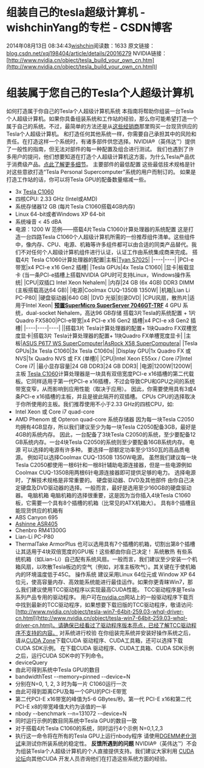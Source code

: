 # 组装自己的tesla超级计算机 - wishchinYang的专栏 - CSDN博客
2014年08月13日 08:34:43[wishchin](https://me.csdn.net/wishchin)阅读数：1633
原文链接：[blog.csdn.net/xqj198404/article/details/20016279](blog.csdn.net/xqj198404/article/details/20016279)
NVIDIA链接：[http://www.nvidia.cn/object/tesla_build_your_own_cn.htm](http://www.nvidia.cn/object/tesla_build_your_own_cn.html)l
# 组装属于您自己的Tesla个人超级计算机
如何打造属于你自己的Tesla个人超级计算机系统
本指南将帮助你组装一台Tesla个人超级计算机。如果你具备组装系统和工作站的经验，那么你可能希望打造一个属于自己的系统。不过，最简单的方法还是从[这些经销商](http://www.nvidia.com/object/tesla_supercomputer_wtb.html)那里购买一台现货供应的Tesla个人超级计算机。
和打造任何其他系统一样，你需要自己承担其中的风险和责任。在打造这样一个系统时，有诸多部件供您选择。NVIDIA®（英伟达™）提供了一般性的指南，但无法对部件的每一种配置及组合进行测试。
我们也遇到了许多用户的提问，他们想要知道在打造个人超级计算机这方面，为什么Tesla产品优于消费级产品。[点此了解更多细节](http://www.nvidia.cn/object/why-choose-tesla-cn.html)。
主要部件的最低配置
这些最低技术规格是针对这些意欲打造“Tesla Personal Supercomputer”系统的用户而制订的。 如果是打造工作站的话，你可以将Tesla GPU的配备数量缩减一些。
- 3x [Tesla C1060](http://www.nvidia.cn/object/tesla_c1060_cn.html)
- 四核CPU: 2.33 GHz (Intel或AMD)
- 系统存储器12 GB (每片Tesla C1060搭载4GB内存)
- Linux 64-bit或者Windows XP 64-bit 
- 系统噪音 < 45 dBA
- 电源：1200 W
范例——搭载4片Tesla C1060计算处理器的系统配置
这是打造一台四路Tesla C1060个人超级计算机所需的一份推荐组件清单。这些组件中，像内存、CPU、电源、机箱等许多组件都可以由合适的同类产品替代。我们不对任何个人超级计算机组件进行认证，认证工作由系统集成商来完成。
搭载4片 Tesla C1060计算处理器的配置|主板|[Tyan S7025](http://www.tyan.com/product_board_detail.aspx?pid=641)|
|----|----|
|PCI-e带宽|x4 PCI-e x16 Gen2 插槽|
|Tesla GPUs|4x Tesla C1060|
|显卡|板载显卡 (当一条PCI-e插槽上搭载NVIDIA GPU时可支持Linux，Windows操作系统|
|CPU|双插口 Intel Xeon Nehalem|
|内存|24 GB (6x 4GB) DDR3 DIMM (主板搭载高达64 GB)|
|电源|Coolmax CUQ-1350B 1350W|
|机箱|Lian Li PC-P80|
|硬盘驱动器|640 GB|
|DVD 光驱|刻录DVD|
|CPU风扇，散热片|适用于Intel Xeon|
**[预置SuperMicro SuperServer 7046GT-TRF](http://www.supermicro.com/products/system/4U/7046/SYS-7046GT-TRF.cfm)**
4 GPU 系统，dual-socket Nehalem，高达96 GB存储
搭载3片Tesla的系统配置 + 1片Quadro FX5800|PCI-e带宽|x4 PCI-e x16 Gen2 插槽|x4 PCI-e x8 Gen2 插槽|
|----|----|----|
||搭载3片 Tesla计算处理器的配置+ 1块Quadro FX双槽宽度显卡|搭载3片 Tesla计算处理器的配置+ 1块Quadro FX单槽宽度显卡|
|主板|[ASUS P6T7 WS SuperComputer](http://www.asus.com/product.aspx?P_ID=9ca8hJfGz483noLk)|[AsRock X58 SuperComputera](http://www.asrock.com/mb/overview.asp?Model=X58%20SuperComputer)|
|Tesla GPUs|3x Tesla C1060|3x Tesla C1060s|
|Display GPU|1x Quadro FX 或 NVS|1x Quadro NVS 或 FX (单槽)|
|CPU|Intel Xeon E55xx / Core i7|Intel Core i7|
|最小显存容量|24 GB DDR3|24 GB DDR3|
|电源|1200W|1200W|
主板
[Tesla C1060](http://www.nvidia.cn/object/tesla_c1060_cn.html)计算处理器是一块具有双倍宽度PCI-e x16插槽的第二代载板。它同样适用于第一代PCI-e x16插槽，不过会导致CPU和GPU之间的系统带宽变窄，从而影响到应用性能（取决于应用）。
因此，你需要使用具有3或4条PCI-e x16插槽的主板，并且是彼此隔开的双插槽。
CPUs
CPU的选择取决于你所使用的主板。我们推荐使用不小于2.33 GHz的四核CPU，如:
- Intel Xeon 或 Core i7 quad-core
- AMD Phenom 或 Opteron quad-core
系统存储器
因为每一块Tesla C2050均拥有4GB显存，所以我们建议至少为每一块Tesla C2050配备3GB，最好是4GB的系统内存。 因此，一台配备了3块Tesla C2050的系统，至少要配备12 GB系统内存。一台4块Tesla C2050的系统则至少要配备16GB系统内存。
电源
可以选择的电源有许多种。 要选择一部额定功率至少1350瓦的高品质电源。 例如可以选择Coolmax CUQ-1350B 1350W电源。 虽然我们建议每一块Tesla C2050都使用一根6针和一根8针辅助电源连接器，但是一些电源例如Coolmax CUQ-1350B用两根6针电源连接器即可提供足够的电力。 选择电源时，了解技术规格是非常重要的。
硬盘驱动器、DVD及其他部件
由你自己决定硬盘及DVD驱动器的选择。一般而言，最好是选用至少160GB的硬盘驱动器。 
电脑机箱
电脑机箱的选择很重要，这是因为当你插入4块Tesla C1060板，它需要一个具有8个插槽的机箱（比常见的ATX机箱大）。
具有8个插槽且能现货供应的机箱有 
- ABS Canyon 695
- [Ashinne ASR405](http://www.ashinne.com.tw/index.php?page=prod&id=12)
- Chenbro RM41300G
- Lian-Li PC-P80
- ThermalTake ArmorPlus
也可以选用具有7个插槽的机箱，切割出第8个插槽让其适用于4块双倍宽度的GPU板！这些都由你自己决定！
系统散热
有些系统机箱（如Lian-Li）自己配有系统风扇。一般而言，我们建议至少安装一个机箱风扇，以吹散Tesla板边的空气（例如，对准主板吹气）。其关键在于使机箱内的环境温度低于45C。
操作系统
建议采用Linux 64位元或 Window XP 64位元，使高容量内存、高效能系统能进行最佳运作。如果你更青睐Win7，那么我们建议使用TCC驱动程序以实现最高CUDA性能。 TCC驱动程序是Tesla系列产品专用的驱动程序。 用户可在[nvidia.cn](http://www.nvidia.cn)网站上的一般驱动程序下载页中找到最新的TCC驱动程序，如果想要下载旧版的TCC驱动程序，敬请访问:
[http://www.nvidia.cn/object/tesla-win7-64bit-259.03-whql-driver-cn.html](http://www.nvidia.cn/object/tesla-win7-64bit-259.03-whql-driver-cn.html)。请确保已经看过了驱动程序版本亮点，已经了解TCC驱动程序不支持的内容。
对系统进行校验
在你组装完系统并安装好操作系统之后，请从[CUDA Zone](http://www.nvidia.cn/object/cuda_get_cn.html)下载CUDA 驱动程序、CUDA工具箱，还可以选择下载CUDA SDK示例。
在下载CUDA 驱动程序、CUDA工具箱、CUDA SDK示例之后，运行CUDA SDK中的下列命令。
- deviceQuery
- 由此可得到系统中Tesla GPU的数目 
- bandwidthTest --memory=pinned --device=N
- 分别在N=0, 1, 2, 3 时为每一片 C1060运行一次
- 由此可得到距离CPU及每一个GPU的PCI-E带宽
- 第二代PCI-E x16带宽的峰值为5-6 GBytes/秒。第一代 PCI-E x16和第二代PCI-E x8的带宽峰值大约为该值的一半
- nbody --benchmark --n=131072 --device=N
- 同时运行示例的数目同系统中Tesla GPU的数目一致
- 对于搭载4片Tesla C1060的系统，同时运行4个示例 N=0,1,2,3
- 执行这一命令将在所有的Tesla GPU上运行nbody程序 
请使用[DGEMM老化测试](http://forums.nvidia.com/index.php?showtopic=86624&hl=dgemm)来测试你所装系统的稳定性。
**反馈所遇到的问题**
NVIDIA®（英伟达™）不会为组装Tesla个人超级计算机的个人直接提供支持。我们建议大家利用 [CUDA 论坛](http://www.cudachina.net/)向其他CUDA 开发人员咨询他们在打造这些系统方面的经验。 
